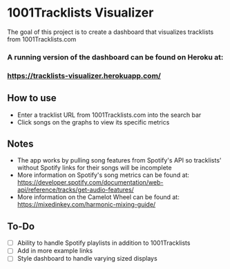 # 1001Tracklists Visualizer
The goal of this project is to create a dashboard that visualizes tracklists from 1001Tracklists.com

### A running version of the dashboard can be found on Heroku at:  
### https://tracklists-visualizer.herokuapp.com/

## How to use
* Enter a tracklist URL from 1001Tracklists.com into the search bar
* Click songs on the graphs to view its specific metrics

## Notes
* The app works by pulling song features from Spotify's API so tracklists' without Spotify links for their songs will be incomplete
* More information on Spotify's song metrics can be found at: https://developer.spotify.com/documentation/web-api/reference/tracks/get-audio-features/
* More information on the Camelot Wheel can be found at: https://mixedinkey.com/harmonic-mixing-guide/

## To-Do
- [ ] Ability to handle Spotify playlists in addition to 1001Tracklists
- [ ] Add in more example links
- [ ] Style dashboard to handle varying sized displays

